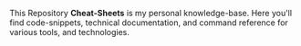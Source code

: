 This Repository **Cheat-Sheets** is my personal knowledge-base. Here you'll find code-snippets, technical documentation, and command reference for various tools, and technologies.
